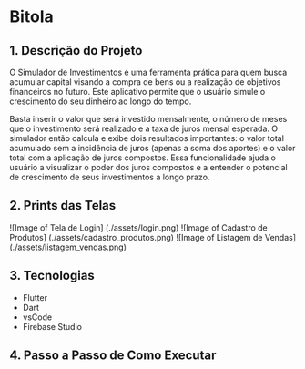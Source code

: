 # Bitola
## 1. Descrição do Projeto
O Simulador de Investimentos é uma ferramenta prática para quem busca acumular capital visando a compra de bens ou a realização de objetivos financeiros no futuro. Este aplicativo permite que o usuário simule o crescimento do seu dinheiro ao longo do tempo.

Basta inserir o valor que será investido mensalmente, o número de meses que o investimento será realizado e a taxa de juros mensal esperada. O simulador então calcula e exibe dois resultados importantes: o valor total acumulado sem a incidência de juros (apenas a soma dos aportes) e o valor total com a aplicação de juros compostos. Essa funcionalidade ajuda o usuário a visualizar o poder dos juros compostos e a entender o potencial de crescimento de seus investimentos a longo prazo.

## 2. Prints das Telas
![Image of Tela de Login] (./assets/login.png)
![Image of Cadastro de Produtos] (./assets/cadastro_produtos.png)
![Image of Listagem de Vendas] (./assets/listagem_vendas.png)


## 3. Tecnologias
- Flutter
- Dart
- vsCode
- Firebase Studio


## 4. Passo a Passo de Como Executar
